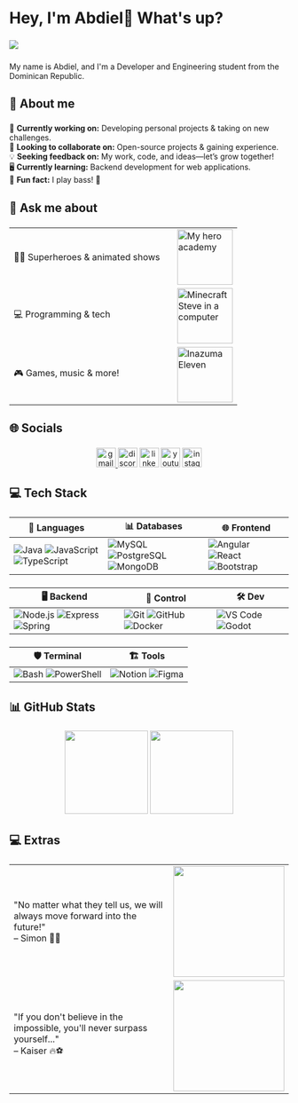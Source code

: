 <h1 align="left">Hey, I'm Abdiel👋 What's up?</h1>

###
<div align="left">
  <img src="https://visitor-badge.laobi.icu/badge?page_id=AbdielFco.AbdielFco&left_text=Views"  />
</div>

###

<p align="left">My name is Abdiel, and I'm a Developer and Engineering student from the Dominican Republic.</p>

###

<h2 align="left">💫 About me</h2>

###

<p align="left">
🚀 <strong>Currently working on:</strong> Developing personal projects & taking on new challenges.<br>
🤝 <strong>Looking to collaborate on:</strong> Open-source projects & gaining experience.<br>
💡 <strong>Seeking feedback on:</strong> My work, code, and ideas—let’s grow together!<br>
🖥️ <strong>Currently learning:</strong> Backend development for web applications.<br>
🎸 <strong>Fun fact:</strong> I play bass! 🎵
</p>

###

<h2 align="left">💬 Ask me about</h2>

###

<div align="center">

  |           |           |
  |-----------|-----------|
  | 🧜‍♂️ Superheroes & animated shows    |  <img src="https://preview.redd.it/frq99bxwvfu41.jpg?width=1080&crop=smart&auto=webp&s=d9e196a58ed6c1369f30f7ddc29bc7856ce360d2" height="100" alt="My hero academy" style="margin-left: 15px;"/>   |
  | 💻 Programming & tech    |  <img src="https://i.redd.it/2mei2h1vv1n51.jpg" height="100" alt="Minecraft Steve in a computer" style="margin-left: 15px;"/>   |
  | 🎮 Games, music & more!    |  <img src="https://cdn.hobbyconsolas.com/sites/navi.axelspringer.es/public/media/image/2012/03/155569-nintendo-busca-espiritu-inazuma.png" height="100" alt="Inazuma Eleven" style="margin-left: 15px;"/>   |

</div>

###

<h2 align="left">🌐 Socials</h2>

###

<div align="center">
  <a href="mailto:juanabdiel56@gmail.com" target="_blank">
    <img src="https://img.shields.io/static/v1?message=Gmail&logo=gmail&label=&color=D14836&logoColor=white&labelColor=&style=for-the-badge" height="35" alt="gmail logo"  />
  </a>
  <img src="https://img.shields.io/static/v1?message=Discord&logo=discord&label=&color=7289DA&logoColor=white&labelColor=&style=for-the-badge" height="35" alt="discord logo"  />
  <img src="https://img.shields.io/static/v1?message=LinkedIn&logo=linkedin&label=&color=0077B5&logoColor=white&labelColor=&style=for-the-badge" height="35" alt="linkedin logo"  />
  <img src="https://img.shields.io/static/v1?message=YouTube&logo=youtube&label=&color=FF0000&logoColor=white&labelColor=&style=for-the-badge" height="35" alt="youtube logo"  />
  <img src="https://img.shields.io/static/v1?message=Instagram&logo=instagram&label=&color=E4405F&logoColor=white&labelColor=&style=for-the-badge" height="35" alt="instagram logo"  />
</div>

###

<h2 align="left">💻 Tech Stack</h2>

###

<div align="center">

| 🔧 Languages | 📊 Databases | 🌐 Frontend |
|-----------|-----------|----------|
| ![Java](https://skillicons.dev/icons?i=java) ![JavaScript](https://skillicons.dev/icons?i=js) ![TypeScript](https://skillicons.dev/icons?i=ts) | ![MySQL](https://skillicons.dev/icons?i=mysql) ![PostgreSQL](https://skillicons.dev/icons?i=postgres) ![MongoDB](https://skillicons.dev/icons?i=mongodb) | ![Angular](https://skillicons.dev/icons?i=angular) ![React](https://skillicons.dev/icons?i=react) ![Bootstrap](https://skillicons.dev/icons?i=bootstrap) |

###  

| 🖥️ Backend | 📝 Control | 🛠 Dev |
|---------|---------|-----------|
| ![Node.js](https://skillicons.dev/icons?i=nodejs) ![Express](https://skillicons.dev/icons?i=express) ![Spring](https://skillicons.dev/icons?i=spring) | ![Git](https://skillicons.dev/icons?i=git) ![GitHub](https://skillicons.dev/icons?i=github) ![Docker](https://skillicons.dev/icons?i=docker) | ![VS Code](https://skillicons.dev/icons?i=vscode) ![Godot](https://skillicons.dev/icons?i=godot) |

###

| 🛡️ Terminal | 🏗️ Tools |
|----------|-------------|
| ![Bash](https://skillicons.dev/icons?i=bash) ![PowerShell](https://skillicons.dev/icons?i=powershell) | ![Notion](https://skillicons.dev/icons?i=notion) ![Figma](https://skillicons.dev/icons?i=figma) |

</div>

###

<h2 align="left">📊 GitHub Stats</h2>

###

<div align="center">
  <img src="https://github-readme-stats.vercel.app/api?username=AbdielFco&show_icons=true&theme=dracula" height="150" />
  <img src="https://github-readme-stats.vercel.app/api/top-langs/?username=AbdielFco&layout=compact&theme=dracula" height="150" />
</div>

###

<h2 align="left">💻 Extras</h2>

###

<div align="center">

  |           |           |
  |-----------|-----------|
  |<p>"No matter what they tell us, we will always move forward into the future!" <br>– Simon 🚀🔥</p>|<img height="200" src="https://media.tenor.com/GTMc-HcvAuEAAAAM/gurren-lagann-simon.gif" />|
  |<p>"If you don't believe in the impossible, you'll never surpass yourself..." <br>– Kaiser 🔥⚽</p>|<img height="200" src="https://media.tenor.com/n1-pMIAmy-IAAAAM/micheal-kaiser-blue-lock.gif" /> |
</div>
